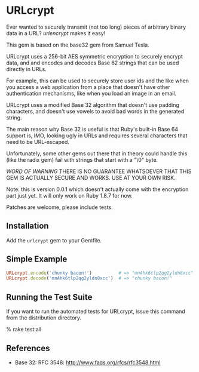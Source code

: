 # URLcrypt

Ever wanted to securely transmit (not too long) pieces of arbitrary binary data
in a URL? *urlencrypt* makes it easy!

This gem is based on the base32 gem from Samuel Tesla.

URLcrypt uses a 256-bit AES symmetric encryption to securely encrypt data, and
and encodes and decodes Base 62 strings that can be used directly in URLs.

For example, this can be used to securely store user ids and the like when you 
access a web application from a place that doesn't have other authentication
mechanisms, like when you load an image in an email.

URLcrypt uses a modified Base 32 algorithm that doesn't use padding characters,
and doesn't use vowels to avoid bad words in the generated string.

The main reason why Base 32 is useful is that Ruby's built-in Base 64 support
is, IMO, looking ugly in URLs and requires several characters that need to be 
URL-escaped.

Unfortunately, some other gems out there that in theory could handle this 
(like the radix gem) fail with strings that start with a "\0" byte.

*WORD OF WARNING* THERE IS NO GUARANTEE WHATSOEVER THAT THIS GEM IS ACTUALLY
SECURE AND WORKS. USE AT YOUR OWN RISK.

Note: this is version 0.0.1 which doesn't actually come with the encryption part
just yet. It will only work on Ruby 1.8.7 for now.

Patches are welcome, please include tests.

## Installation

Add the `urlcrypt` gem to your Gemfile.

## Simple Example

```ruby
URLcrypt.encode('chunky bacon!')          # => "mnAhk6tlp2qg2yldn8xcc"
URLcrypt.decode('mnAhk6tlp2qg2yldn8xcc')  # => "chunky bacon!"
```

## Running the Test Suite

If you want to run the automated tests for URLcrypt, issue this command from the
distribution directory.

  % rake test:all

## References

* Base 32: RFC 3548: http://www.faqs.org/rfcs/rfc3548.html